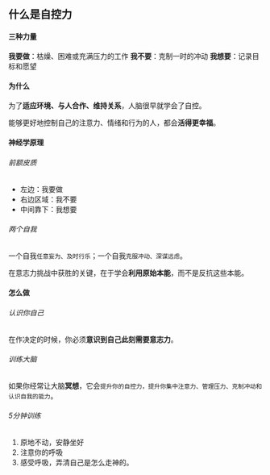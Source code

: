## 什么是自控力
#### 三种力量
**我要做**：枯燥、困难或充满压力的工作
**我不要**：克制一时的冲动
**我想要**：记录目标和愿望

#### 为什么
为了**适应环境、与人合作、维持关系**，人脑很早就学会了自控。

能够更好地控制自己的注意力、情绪和行为的人，都会**活得更幸福**。

#### 神经学原理
###### 前额皮质
* 左边：我要做
* 右边区域：我不要
* 中间靠下：我想要

###### 两个自我
一个自我`任意妄为、及时行乐`；一个自我`克服冲动、深谋远虑`。

在意志力挑战中获胜的关键，在于学会**利用原始本能**，而不是反抗这些本能。

#### 怎么做
###### 认识你自己
在作决定的时候，你必须**意识到自己此刻需要意志力**。

###### 训练大脑
如果你经常让大脑**冥想**，它会`提升你的自控力，提升你集中注意力、管理压力、克制冲动和认识自我的能力`。

###### 5分钟训练
1. 原地不动，安静坐好
2. 注意你的呼吸
3. 感受呼吸，弄清自己是怎么走神的。

